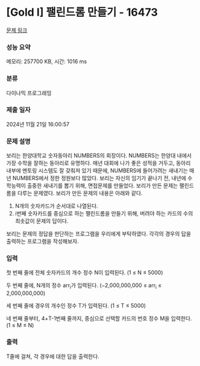 # [Gold I] 팰린드롬 만들기 - 16473 

[문제 링크](https://www.acmicpc.net/problem/16473) 

### 성능 요약

메모리: 257700 KB, 시간: 1016 ms

### 분류

다이나믹 프로그래밍

### 제출 일자

2024년 11월 21일 16:00:57

### 문제 설명

<p>보리는 한양대학교 숫자동아리 NUMBERS의 회장이다. NUMBERS는 한양대 내에서 가장 수학을 잘하는 동아리로 유명하다. 매년 대회에 나가 좋은 성적을 거두고, 동아리 내부에 멘토링 시스템도 잘 갖춰져 있기 때문에, NUMBERS에 들어가려는 새내기는 매년 NUMBERS에서 정한 정원보다 많았다. 보리는 자신의 임기가 끝나기 전, 내년에 수학능력이 출중한 새내기를 뽑기 위해, 면접문제를 만들었다. 보리가 만든 문제는 팰린드롬을 다루는 문제였다. 보리가 만든 문제의 내용은 아래와 같다. </p>

<ol>
	<li>N개의 숫자카드가 순서대로 나열된다. </li>
	<li>i번째 숫자카드를 중심으로 하는 팰린드롬을 만들기 위해, 버려야 하는 카드의 수의 최솟값이 문제의 답이다. </li>
</ol>

<p>보리는 문제의 정답을 판단하는 프로그램을 우리에게 부탁하였다. 각각의 경우의 답을 출력하는 프로그램을 작성해보자. </p>

### 입력 

 <p>첫 번째 줄에 전체 숫자카드의 개수 정수 N이 입력된다. (1 ≤ N ≤ 5000)</p>

<p>두 번째 줄에, N개의 정수 arr<sub>i</sub>가 입력된다. (−2,000,000,000 ≤ arr<sub>i</sub> ≤ 2,000,000,000)</p>

<p>세 번째 줄에 경우의 개수인 정수 T가 입력된다. (1 ≤ T ≤ 5000)</p>

<p>네 번째 줄부터, 4+T-1번째 줄까지, 중심으로 선택할 카드의 번호 정수 M을 입력한다. (1 ≤ M ≤ N) </p>

### 출력 

 <p>T줄에 걸쳐, 각 경우에 대한 답을 출력한다. </p>

